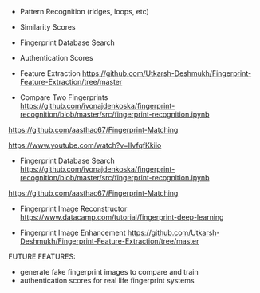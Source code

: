 - Pattern Recognition (ridges, loops, etc)
- Similarity Scores
- Fingerprint Database Search
- Authentication Scores


- Feature Extraction
https://github.com/Utkarsh-Deshmukh/Fingerprint-Feature-Extraction/tree/master

- Compare Two Fingerprints
https://github.com/ivonajdenkoska/fingerprint-recognition/blob/master/src/fingerprint-recognition.ipynb

https://github.com/aasthac67/Fingerprint-Matching

https://www.youtube.com/watch?v=IIvfqfKkiio

- Fingerprint Database Search
https://github.com/ivonajdenkoska/fingerprint-recognition/blob/master/src/fingerprint-recognition.ipynb

https://github.com/aasthac67/Fingerprint-Matching

- Fingerprint Image Reconstructor
https://www.datacamp.com/tutorial/fingerprint-deep-learning

- Fingerprint Image Enhancement
https://github.com/Utkarsh-Deshmukh/Fingerprint-Feature-Extraction/tree/master

FUTURE FEATURES:
- generate fake fingerprint images to compare and train
- authentication scores for real life fingerprint systems